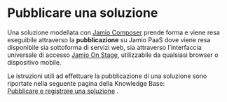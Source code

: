 <h1>Pubblicare una soluzione</h1>
<p>Una soluzione modellata con&nbsp;<a href="https://instruments.jamio.com/knowledge_base/jamio_composer.htm">Jamio Composer</a>&nbsp;prende forma e viene resa eseguibile attraverso la <strong>pubblicazione</strong>&nbsp;su Jamio PaaS dove viene resa disponibile sia sottoforma di servizi web, sia attraverso l&rsquo;interfaccia universale di accesso&nbsp;<a href="https://instruments.jamio.com/knowledge_base/jamio_on_stage.htm">Jamio On Stage</a>, utilizzabile da qualsiasi browser o dispositivo mobile.</p>
<p>Le istruzioni utili ad effettuare la pubblicazione di una soluzione sono riportate nella seguente pagina della Knowledge Base:<br> <a href="https://instruments.jamio.com/knowledge_base/index.html?pubblicare_una_soluzione.htm">Pubblicare e registrare una soluzione</a> .</p>

<p>&nbsp;</p>
